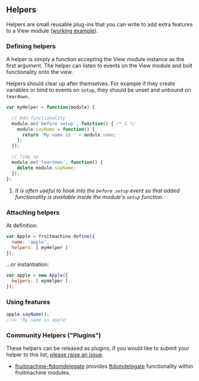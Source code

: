 ## Helpers

Helpers are small reusable plug-ins that you can write to add extra features to a View module ([working example](http://ftlabs.github.io/fruitmachine/examples/helpers)).

### Defining helpers

A helper is simply a function accepting the View module instance as the first argument. The helper can listen to events on the View module and bolt functionality onto the view.

Helpers should clear up after themselves. For example if they create variables or bind to events on `setup`, they should be unset and unbound on `teardown`.

```js
var myHelper = function(module) {

  // Add functionality
  module.on('before setup', function() { /* 1 */
    module.sayName = function() {
      return 'My name is ' + module.name;
    };
  });

  // Tidy up
  module.on('teardown', function() {
    delete module.sayName;
  });
};
```

1. *It is often useful to hook into the `before setup` event so that added functionality is available inside the module's `setup` function.*

### Attaching helpers

At definition:

```js
var Apple = fruitmachine.define({
  name: 'apple',
  helpers: [ myHelper ]
});
```

...or instantiation:

```js
var apple = new Apple({
  helpers: [ myHelper ]
});
```

### Using features

```js
apple.sayName();
//=> 'My name is apple'
```

### Community Helpers ("Plugins")

These helpers can be released as plugins, if you would like to submit your helper to this list, [please raise an issue](https://github.com/ftlabs/fruitmachine/issues).

- [fruitmachine-ftdomdelegate](https://github.com/ftlabs/fruitmachine-ftdomdelegate) provides [ftdomdelegate](https://github.com/ftlabs/ftdomdelegate) functionality within fruitmachine modules.
